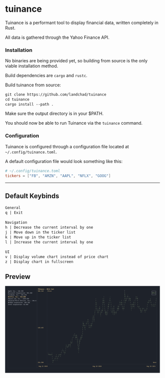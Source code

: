 # tuinance

Tuinance is a performant tool to display financial data, written completely in Rust.

All data is gathered through the Yahoo Finance API.

### Installation
No binaries are being provided yet, so building from source is the only viable installation method.

Build dependencies are `cargo` and `rustc`.

Build tuinance from source:
```
git clone https://github.com/landchad/tuinance
cd tuinance
cargo install --path .
```

Make sure the output directory is in your $PATH.

You should now be able to run Tuinance via the `tuinance` command.

### Configuration
Tuinance is configured through a configuration file located at `~/.config/tuinance.toml`.

A default configuration file would look something like this:

```toml
# ~/.config/tuinance.toml
tickers = ["FB", "AMZN", "AAPL", "NFLX", "GOOG"]

```
---
## Default Keybinds


```
General
q | Exit

Navigation
h | Decrease the current interval by one
j | Move down in the ticker list
k | Move up in the ticker list
l | Increase the current interval by one

UI
v | Display volume chart instead of price chart
z | Display chart in fullscreen

```
## Preview

![Preview](media/preview.png?raw=true "Preview")
